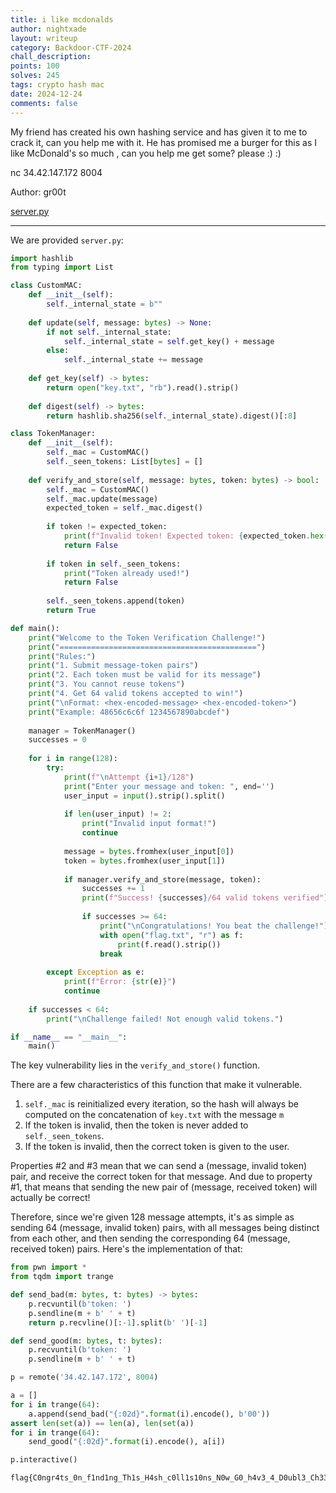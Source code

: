 ```yaml
---
title: i like mcdonalds
author: nightxade
layout: writeup
category: Backdoor-CTF-2024
chall_description: 
points: 100
solves: 245
tags: crypto hash mac
date: 2024-12-24
comments: false
---
```


My friend has created his own hashing service and has given it to me to crack it, can you help me with it. He has promised me a burger for this as I like McDonald's so much , can you help me get some? please :) :)  

nc 34.42.147.172 8004  

Author: gr00t  

[server.py](https://github.com/Nightxade/ctf-writeups/blob/master/assets/CTFs/Backdoor-CTF-2024/server.py)  

---

We are provided `server.py`:  

```py
import hashlib
from typing import List

class CustomMAC:
    def __init__(self):
        self._internal_state = b""
        
    def update(self, message: bytes) -> None:
        if not self._internal_state:
            self._internal_state = self.get_key() + message
        else:
            self._internal_state += message
            
    def get_key(self) -> bytes:
        return open("key.txt", "rb").read().strip()
            
    def digest(self) -> bytes:
        return hashlib.sha256(self._internal_state).digest()[:8]

class TokenManager:
    def __init__(self):
        self._mac = CustomMAC()
        self._seen_tokens: List[bytes] = []
        
    def verify_and_store(self, message: bytes, token: bytes) -> bool:
        self._mac = CustomMAC()
        self._mac.update(message)
        expected_token = self._mac.digest()
        
        if token != expected_token:
            print(f"Invalid token! Expected token: {expected_token.hex()}")
            return False
            
        if token in self._seen_tokens:
            print("Token already used!")
            return False
            
        self._seen_tokens.append(token)
        return True

def main():
    print("Welcome to the Token Verification Challenge!")
    print("============================================")
    print("Rules:")
    print("1. Submit message-token pairs")
    print("2. Each token must be valid for its message")
    print("3. You cannot reuse tokens")
    print("4. Get 64 valid tokens accepted to win!")
    print("\nFormat: <hex-encoded-message> <hex-encoded-token>")
    print("Example: 48656c6c6f 1234567890abcdef")
    
    manager = TokenManager()
    successes = 0
    
    for i in range(128):
        try:
            print(f"\nAttempt {i+1}/128")
            print("Enter your message and token: ", end='')
            user_input = input().strip().split()
            
            if len(user_input) != 2:
                print("Invalid input format!")
                continue
                
            message = bytes.fromhex(user_input[0])
            token = bytes.fromhex(user_input[1])
            
            if manager.verify_and_store(message, token):
                successes += 1
                print(f"Success! {successes}/64 valid tokens verified")
                
                if successes >= 64:
                    print("\nCongratulations! You beat the challenge!")
                    with open("flag.txt", "r") as f:
                        print(f.read().strip())
                    break
            
        except Exception as e:
            print(f"Error: {str(e)}")
            continue
            
    if successes < 64:
        print("\nChallenge failed! Not enough valid tokens.")

if __name__ == "__main__":
    main()
```

The key vulnerability lies in the `verify_and_store()` function.  

There are a few characteristics of this function that make it vulnerable.  
1. `self._mac` is reinitialized every iteration, so the hash will always be computed on the concatenation of `key.txt` with the message `m`  
2. If the token is invalid, then the token is never added to `self._seen_tokens`.  
3. If the token is invalid, then the correct token is given to the user.  

Properties #2 and #3 mean that we can send a (message, invalid token) pair, and receive the correct token for that message. And due to property #1, that means that sending the new pair of (message, received token) will actually be correct!  

Therefore, since we're given 128 message attempts, it's as simple as sending 64 (message, invalid token) pairs, with all messages being distinct from each other, and then sending the corresponding 64 (message, received token) pairs. Here's the implementation of that:  

```py
from pwn import *
from tqdm import trange

def send_bad(m: bytes, t: bytes) -> bytes:
    p.recvuntil(b'token: ')
    p.sendline(m + b' ' + t)
    return p.recvline()[:-1].split(b' ')[-1]

def send_good(m: bytes, t: bytes):
    p.recvuntil(b'token: ')
    p.sendline(m + b' ' + t)

p = remote('34.42.147.172', 8004)

a = []
for i in trange(64):
    a.append(send_bad("{:02d}".format(i).encode(), b'00'))
assert len(set(a)) == len(a), len(set(a))
for i in trange(64):
    send_good("{:02d}".format(i).encode(), a[i])

p.interactive()
```

	flag{C0ngr4ts_0n_f1nd1ng_Th1s_H4sh_c0ll1s10ns_N0w_G0_h4v3_4_D0ubl3_Ch33s3_Burg3r}